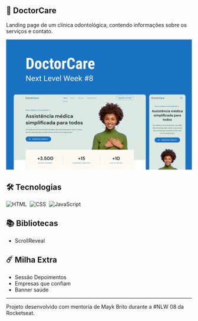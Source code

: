 <br>

## 🚀 DoctorCare

Landing page de um clínica odontológica, contendo informações sobre os serviços e contato.

<img alt="DoctorCare" src=".github/preview.png">



## 🛠 Tecnologias

![HTML](https://img.shields.io/badge/-HTML-05122A?style=flat&logo=HTML5)&nbsp;
![CSS](https://img.shields.io/badge/-CSS-05122A?style=flat&logo=CSS3&logoColor=1572B6)&nbsp;
![JavaScript](https://img.shields.io/badge/JavaScript-F7DF1E?style=flat&logo=Javascript&logoColor=black)&nbsp;



## 📚 Bibliotecas

- ScrollReveal



## ☄️ Milha Extra

- Sessão Depoimentos
- Empresas que confiam
- Banner saúde


---
Projeto desenvolvido com mentoria de Mayk Brito durante a #NLW 08 da Rocketseat.